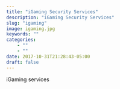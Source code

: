 ```yaml
---
title: "iGaming Security Services"
description: "iGaming Security Services"
slug: "igaming"
image: igaming.jpg
keywords: ""
categories: 
    - ""
    - ""
date: 2017-10-31T21:28:43-05:00
draft: false
---
```


iGaming services